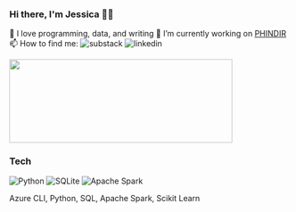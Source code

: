 ### Hi there, I'm Jessica 👋🏽


🌱 I love programming, data, and writing
🔭 I’m currently working on [PHINDIR](https://www.cdc.gov/phin/tools/phindir/index.html)
📫 How to find me: 
  ![substack](https://img.sheilds.io/badge/substack-#FF6719?style=for-the-badge&logo=substack&logocolor=white)
  ![linkedin](https://img.sheilds.io/badge/linkedin-#0A66C2?style=for-the-badge&logo=linkedin&logocolor=white)


<a href="https://github.com/anuraghazra/github-readme-stats">
  <img align="center" src="https://github-readme-stats.vercel.app/api?username=jessmaple&show_icons=true&theme=tokyonight" width="400" height="150"/>
</a>


### Tech

![Python](https://img.shields.io/badge/python-3670A0?style=for-the-badge&logo=python&logoColor=ffdd54)
![SQLite](https://img.shields.io/badge/sqlite-%2307405e.svg?style=for-the-badge&logo=sqlite&logoColor=white)
![Apache Spark](https://img.shields.io/badge/Apache%20Spark-E25A1C?style=for-the-badge&logo=apache-spark&logoColor=white)


Azure CLI, Python, SQL, Apache Spark, Scikit Learn
